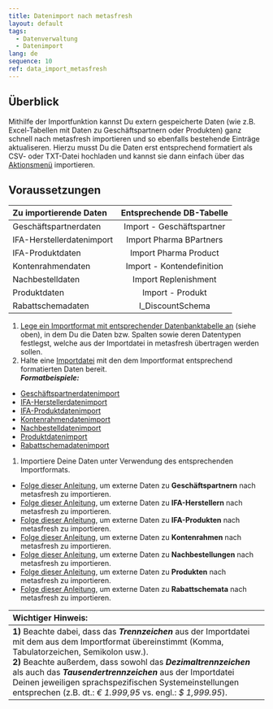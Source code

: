 ```yaml
---
title: Datenimport nach metasfresh
layout: default
tags:
  - Datenverwaltung
  - Datenimport
lang: de
sequence: 10
ref: data_import_metasfresh
---
```


## Überblick
Mithilfe der Importfunktion kannst Du extern gespeicherte Daten (wie z.B. Excel-Tabellen mit Daten zu Geschäftspartnern oder Produkten) ganz schnell nach metasfresh importieren und so ebenfalls bestehende Einträge aktualiseren. Hierzu musst Du die Daten erst entsprechend formatiert als CSV- oder TXT-Datei hochladen und kannst sie dann einfach über das [Aktionsmenü](AktionStarten) importieren.

## Voraussetzungen

| Zu importierende Daten | Entsprechende DB-Tabelle |
| :--- | :---: |
| Geschäftspartnerdaten | Import - Geschäftspartner |
| IFA-Herstellerdatenimport | Import Pharma BPartners |
| IFA-Produktdaten | Import Pharma Product |
| Kontenrahmendaten | Import - Kontendefinition |
| Nachbestelldaten | Import Replenishment |
| Produktdaten | Import - Produkt |
| Rabattschemadaten | I_DiscountSchema |

1. [Lege ein Importformat mit entsprechender Datenbanktabelle an](Importformat_anlegen) (siehe oben), in dem Du die Daten bzw. Spalten sowie deren Datentypen festlegst, welche aus der Importdatei in metasfresh übertragen werden sollen.
1. Halte eine [Importdatei](Importdatei_nuetzliche_Hinweise) mit den dem Importformat entsprechend formatierten Daten bereit.<br> ***Formatbeispiele:***
 - [Geschäftspartnerdatenimport](Importformat_Beispiel_GPartner)
 - [IFA-Herstellerdatenimport](Importformat_Beispiel_GPartner_Pharma)
 - [IFA-Produktdatenimport](Importformat_Beispiel_Produkt_Pharma)
 - [Kontenrahmendatenimport](Importformat_Beispiel_Kontenrahmen)
 - [Nachbestelldatenimport](Importformat_Beispiel_Nachbestellung)
 - [Produktdatenimport](Importformat_Beispiel_Produkt)
 - [Rabattschemadatenimport](Importformat_Beispiel_Rabattschema)

1. Importiere Deine Daten unter Verwendung des entsprechenden Importformats.
 - [Folge dieser Anleitung](GPartnerdaten_importieren), um externe Daten zu **Geschäftspartnern** nach metasfresh zu importieren.
 - [Folge dieser Anleitung](GPartnerdaten_importieren_Pharma), um externe Daten zu **IFA-Herstellern** nach metasfresh zu importieren.
 - [Folge dieser Anleitung](Produktdaten_importieren_Pharma), um externe Daten zu **IFA-Produkten** nach metasfresh zu importieren.
 - [Folge dieser Anleitung](Kontenrahmendaten_importieren), um externe Daten zu **Kontenrahmen** nach metasfresh zu importieren.
 - [Folge dieser Anleitung](Nachbestelldaten_importieren), um externe Daten zu **Nachbestellungen** nach metasfresh zu importieren.
 - [Folge dieser Anleitung](Produktdaten_importieren), um externe Daten zu **Produkten** nach metasfresh zu importieren.
 - [Folge dieser Anleitung](Rabattschema_importieren), um externe Daten zu **Rabattschemata** nach metasfresh zu importieren.

| **Wichtiger Hinweis:** |
| :--- |
| **1)** Beachte dabei, dass das ***Trennzeichen*** aus der Importdatei mit dem aus dem Importformat übereinstimmt (Komma, Tabulatorzeichen, Semikolon usw.).<br> **2)** Beachte außerdem, dass sowohl das ***Dezimaltrennzeichen*** als auch das ***Tausendertrennzeichen*** aus der Importdatei Deinen jeweiligen sprachspezifischen Systemeinstellungen entsprechen (z.B. dt.: *€ 1.999,95* vs. engl.: *$ 1,999.95*). |
